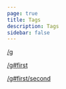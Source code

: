 ```yaml
---
page: true
title: Tags
description: Tags
sidebar: false
---
```


<script setup>
import Tags from '~/app/templates/tags.vue'
</script>

<Tags/>

[/g](/g)

[/g#first](/g#first)

[/g#first/second](/g#first/second)


